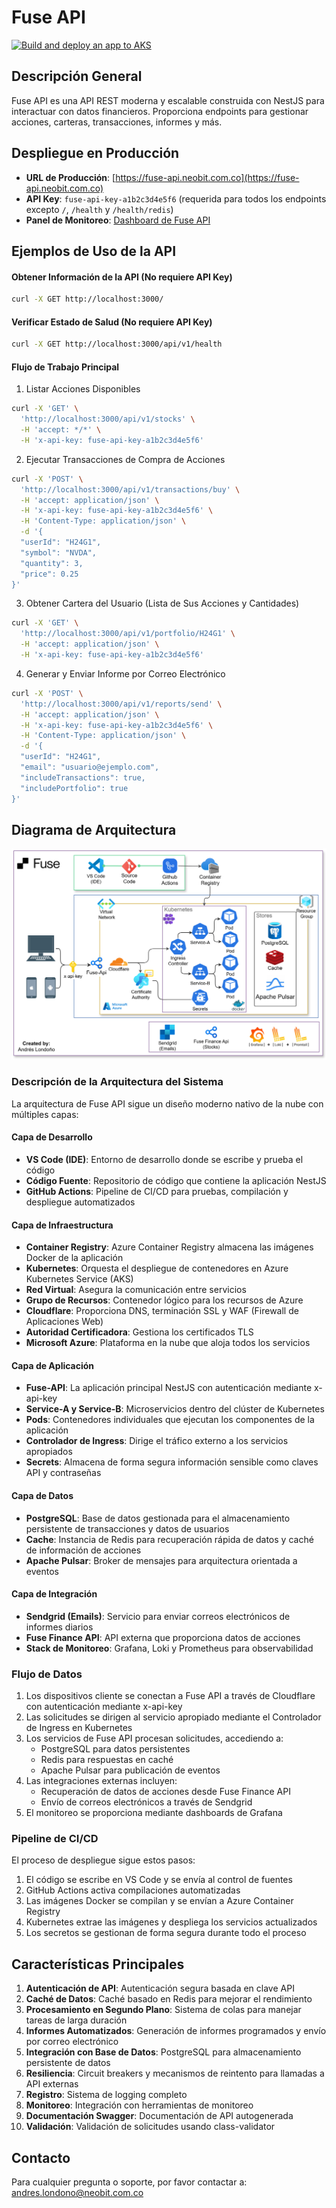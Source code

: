 # Fuse API

[![Build and deploy an app to AKS](https://github.com/andreslon/fuse-api/actions/workflows/ci-cd.yaml/badge.svg?branch=dev)](https://github.com/andreslon/fuse-api/actions/workflows/ci-cd.yaml)

## Descripción General
Fuse API es una API REST moderna y escalable construida con NestJS para interactuar con datos financieros. Proporciona endpoints para gestionar acciones, carteras, transacciones, informes y más.

## Despliegue en Producción
- **URL de Producción**: [https://fuse-api.neobit.com.co](https://fuse-api.neobit.com.co)
- **API Key**: `fuse-api-key-a1b2c3d4e5f6` (requerida para todos los endpoints excepto `/`, `/health` y `/health/redis`)
- **Panel de Monitoreo**: [Dashboard de Fuse API](https://monitoring.neobit.com.co/d/d3d1922e-3022-4e99-9440-f7af0a584834/fuse-api-dashboard?orgId=1)

## Ejemplos de Uso de la API

#### Obtener Información de la API (No requiere API Key)
```bash
curl -X GET http://localhost:3000/
```

#### Verificar Estado de Salud (No requiere API Key)
```bash
curl -X GET http://localhost:3000/api/v1/health
```

#### Flujo de Trabajo Principal

1. Listar Acciones Disponibles
```bash
curl -X 'GET' \
  'http://localhost:3000/api/v1/stocks' \
  -H 'accept: */*' \
  -H 'x-api-key: fuse-api-key-a1b2c3d4e5f6'
```

2. Ejecutar Transacciones de Compra de Acciones
```bash
curl -X 'POST' \
  'http://localhost:3000/api/v1/transactions/buy' \
  -H 'accept: application/json' \
  -H 'x-api-key: fuse-api-key-a1b2c3d4e5f6' \
  -H 'Content-Type: application/json' \
  -d '{
  "userId": "H24G1",
  "symbol": "NVDA",
  "quantity": 3,
  "price": 0.25
}'
```

3. Obtener Cartera del Usuario (Lista de Sus Acciones y Cantidades)
```bash
curl -X 'GET' \
  'http://localhost:3000/api/v1/portfolio/H24G1' \
  -H 'accept: application/json' \
  -H 'x-api-key: fuse-api-key-a1b2c3d4e5f6'
```

4. Generar y Enviar Informe por Correo Electrónico
```bash
curl -X 'POST' \
  'http://localhost:3000/api/v1/reports/send' \
  -H 'accept: application/json' \
  -H 'x-api-key: fuse-api-key-a1b2c3d4e5f6' \
  -H 'Content-Type: application/json' \
  -d '{
  "userId": "H24G1",
  "email": "usuario@ejemplo.com",
  "includeTransactions": true,
  "includePortfolio": true
}'
```

## Diagrama de Arquitectura

![Arquitectura de Fuse API](https://raw.githubusercontent.com/andreslon/fuse-api/main/docs/architecture.png)

### Descripción de la Arquitectura del Sistema

La arquitectura de Fuse API sigue un diseño moderno nativo de la nube con múltiples capas:

#### Capa de Desarrollo
- **VS Code (IDE)**: Entorno de desarrollo donde se escribe y prueba el código
- **Código Fuente**: Repositorio de código que contiene la aplicación NestJS
- **GitHub Actions**: Pipeline de CI/CD para pruebas, compilación y despliegue automatizados

#### Capa de Infraestructura
- **Container Registry**: Azure Container Registry almacena las imágenes Docker de la aplicación
- **Kubernetes**: Orquesta el despliegue de contenedores en Azure Kubernetes Service (AKS)
- **Red Virtual**: Asegura la comunicación entre servicios
- **Grupo de Recursos**: Contenedor lógico para los recursos de Azure
- **Cloudflare**: Proporciona DNS, terminación SSL y WAF (Firewall de Aplicaciones Web)
- **Autoridad Certificadora**: Gestiona los certificados TLS
- **Microsoft Azure**: Plataforma en la nube que aloja todos los servicios

#### Capa de Aplicación
- **Fuse-API**: La aplicación principal NestJS con autenticación mediante x-api-key
- **Service-A y Service-B**: Microservicios dentro del clúster de Kubernetes
- **Pods**: Contenedores individuales que ejecutan los componentes de la aplicación
- **Controlador de Ingress**: Dirige el tráfico externo a los servicios apropiados
- **Secrets**: Almacena de forma segura información sensible como claves API y contraseñas

#### Capa de Datos
- **PostgreSQL**: Base de datos gestionada para el almacenamiento persistente de transacciones y datos de usuarios
- **Cache**: Instancia de Redis para recuperación rápida de datos y caché de información de acciones
- **Apache Pulsar**: Broker de mensajes para arquitectura orientada a eventos

#### Capa de Integración
- **Sendgrid (Emails)**: Servicio para enviar correos electrónicos de informes diarios
- **Fuse Finance API**: API externa que proporciona datos de acciones
- **Stack de Monitoreo**: Grafana, Loki y Prometheus para observabilidad

### Flujo de Datos
1. Los dispositivos cliente se conectan a Fuse API a través de Cloudflare con autenticación mediante x-api-key
2. Las solicitudes se dirigen al servicio apropiado mediante el Controlador de Ingress en Kubernetes
3. Los servicios de Fuse API procesan solicitudes, accediendo a:
   - PostgreSQL para datos persistentes
   - Redis para respuestas en caché
   - Apache Pulsar para publicación de eventos
4. Las integraciones externas incluyen:
   - Recuperación de datos de acciones desde Fuse Finance API
   - Envío de correos electrónicos a través de Sendgrid
5. El monitoreo se proporciona mediante dashboards de Grafana

### Pipeline de CI/CD
El proceso de despliegue sigue estos pasos:
1. El código se escribe en VS Code y se envía al control de fuentes
2. GitHub Actions activa compilaciones automatizadas
3. Las imágenes Docker se compilan y se envían a Azure Container Registry
4. Kubernetes extrae las imágenes y despliega los servicios actualizados
5. Los secretos se gestionan de forma segura durante todo el proceso

## Características Principales

1. **Autenticación de API**: Autenticación segura basada en clave API
2. **Caché de Datos**: Caché basado en Redis para mejorar el rendimiento
3. **Procesamiento en Segundo Plano**: Sistema de colas para manejar tareas de larga duración
4. **Informes Automatizados**: Generación de informes programados y envío por correo electrónico
5. **Integración con Base de Datos**: PostgreSQL para almacenamiento persistente de datos
6. **Resiliencia**: Circuit breakers y mecanismos de reintento para llamadas a API externas
7. **Registro**: Sistema de logging completo
8. **Monitoreo**: Integración con herramientas de monitoreo
9. **Documentación Swagger**: Documentación de API autogenerada
10. **Validación**: Validación de solicitudes usando class-validator

## Contacto

Para cualquier pregunta o soporte, por favor contactar a: andres.londono@neobit.com.co 